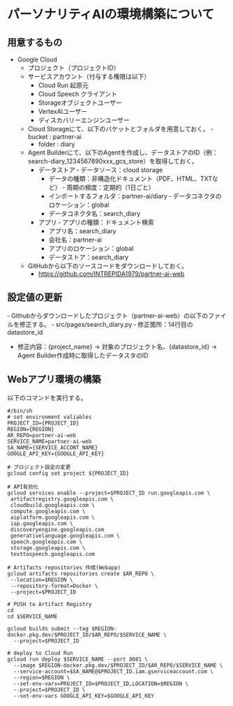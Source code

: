 # パーソナリティAIの環境構築について
## 用意するもの
- Google Cloud 
  - プロジェクト（プロジェクトID）
  - サービスアカウント（付与する権限は以下）
    - Cloud Run 起原元　
    - Cloud Speech クライアント
    - Storageオブジェクトユーザー
    - VertexAIユーザー
    - ディスカバリーエンジンユーザー    
  - Cloud Storageにて、以下のバケットとフォルダを用意しておく。
    ‐ bucket : partner-ai
    - folder : diary
  - Agent Builderにて、以下のAgentを作成し、データストアのID（例：search-diary_1234567890xxx_gcs_store）を取得しておく。
    - データストア
      ‐ データソース：cloud storage
      - データの種類：非構造化ドキュメント（PDF、HTML、TXTなど）
      ‐ 周期の頻度：定期的（1日ごと）
      - インポートするフォルダ：partner-ai/diary
      ‐ データコネクタのロケーション：global
      - データコネクタ名：search_diary
    - アプリ
      ‐ アプリの種類：ドキュメント検索
      - アプリ名：search_diary
      - 会社名：partner-ai
      - アプリのロケーション：global
      - データストア：search_diary
  - GitHubから以下のソースコードをダウンロードしておく。
    - https://github.com/INTREPIDA1979/partner-ai-web

## 設定値の更新
‐ Githubからダウンロードしたプロジェクト（partner-ai-web）の以下のファイルを修正する。
  ‐ src/pages/search_diary.py
  ‐ 修正箇所：14行目のdatastore_id
  - 修正内容：{project_name} → 対象のプロジェクト名、{datastore_id} → Agent Builder作成時に取得したデータスタのID


## Webアプリ環境の構築
以下のコマンドを実行する。
```
#/bin/sh
# set environment valiables
PROJECT_ID={PROJECT_ID}
REGION={REGION}
AR_REPO=partner-ai-web
SERVICE_NAME=partner-ai-web
SA_NAME={SERVICE_ACCONT_NAME}
GOOGLE_API_KEY={GOOGLE_API_KEY}

# プロジェクト設定の変更
gcloud config set project ${PROJECT_ID}

# API有効化
gcloud services enable --project=$PROJECT_ID run.googleapis.com \
 artifactregistry.googleapis.com \
 cloudbuild.googleapis.com \
 compute.googleapis.com \
 aiplatform.googleapis.com \
 iap.googleapis.com \
 discoveryengine.googleapis.com
 generativelanguage.googleapis.com \
 speech.googleapis.com \
 storage.googleapis.com \
 texttospeech.googleapis.com

# Artifacts repositories 作成(Webapp)
gcloud artifacts repositories create $AR_REPO \
 --location=$REGION \
 --repository-format=Docker \
 --project=$PROJECT_ID
  
# PUSH to Artifact Registry
cd
cd $SERVICE_NAME

gcloud builds submit --tag $REGION-docker.pkg.dev/$PROJECT_ID/$AR_REPO/$SERVICE_NAME \
  --project=$PROJECT_ID

# deploy to Cloud Run
gcloud run deploy $SERVICE_NAME --port 8081 \
  --image $REGION-docker.pkg.dev/$PROJECT_ID/$AR_REPO/$SERVICE_NAME \
  --service-account=$SA_NAME@$PROJECT_ID.iam.gserviceaccount.com \
  --region=$REGION \
  --set-env-vars=PROJECT_ID=$PROJECT_ID,LOCATION=$REGION \
  --project=$PROJECT_ID \
  --set-env-vars GOOGLE_API_KEY=$GOOGLE_API_KEY
```
